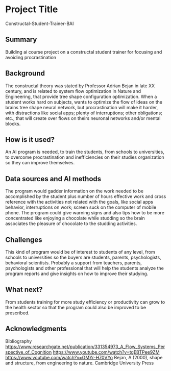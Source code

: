 # Project Title

Constructal-Student-Trainer-BAI

## Summary

Building ai course project on a constructal student trainer for focusing and avoiding procrastination

## Background

The constructal theory was stated by Professor Adrian Bejan in late XX century, and is related to system flow optimization in Nature and Engineering, that provide tree shape configuration optimization.  When a student works hard on subjects, wants to optimize the flow of ideas on the brains tree shape neural network, but procrastination will make it harder, with distractions like social apps; plenty of interruptions; other obligations; etc., that will create over flows on theirs neuronal networks and/or mental blocks.

## How is it used?

An AI program is needed, to train the students, from schools to universities, to overcome procrastination and inefficiencies on their studies organization so they can improve themselves.

## Data sources and AI methods

The program would gadder information on the work needed to be accomplished by the student plus number of hours effective work  and cross reference with the activities not related with the goals, like social apps behavior, interruptions on work; screen suck  on the computer of mobile phone. The program could give warning signs and also tips how to be more concentrated like enjoying a chocolate while studding so the brain associates the pleasure of chocolate to the studding activities.

## Challenges

This kind of program would be of interest to students of any level, from schools to universities so the buyers are students, parents, psychologists, behavioral scientists.
Probably a support from teachers, parents, psychologists and other professional that will help the students analyze the program reports and give insights on how to improve their studying.

## What next?

From students training for more study efficiency or productivity can grow to the health sector so that the program could also be improved to be prescribed.


## Acknowledgments

Bibliography
https://www.researchgate.net/publication/331354973_A_Flow_Systems_Perspective_of_Cognition
https://www.youtube.com/watch?v=tgEBTPee9ZM
https://www.youtube.com/watch?v=GMYr-H70VYo
Bejan, A (2000), shape and structure, from engineering to nature. Cambridge University Press

